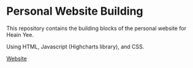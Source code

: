 # Personal Website Building
This repository contains the building blocks of the personal website for Heain Yee.

Using HTML, Javascript (Highcharts library), and CSS.

[Website](https://hanesy.github.io/)

